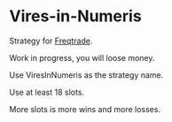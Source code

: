 # Vires-in-Numeris

Strategy for [Freqtrade](https://www.freqtrade.io/en/stable/).

Work in progress, you will loose money.

Use ViresInNumeris as the strategy name.

Use at least 18 slots.

More slots is more wins and more losses.
